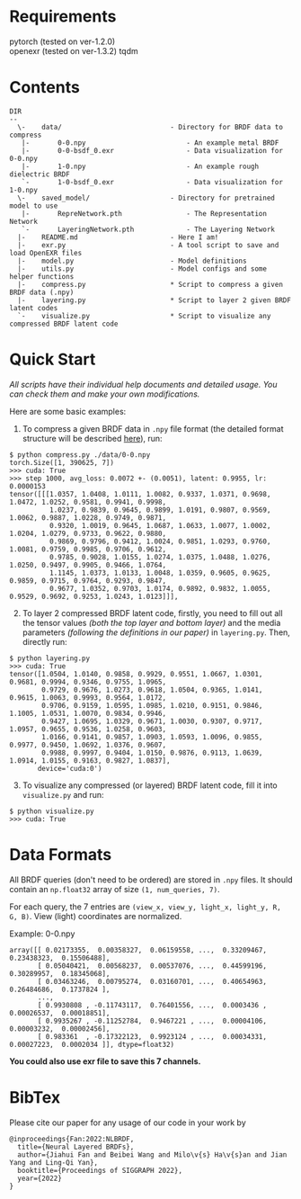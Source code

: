 # Requirements

pytorch (tested on ver-1.2.0)  
openexr (tested on ver-1.3.2)
tqdm

# Contents

```
DIR
--
  \-    data/                           - Directory for BRDF data to compress
   |-       0-0.npy                         - An example metal BRDF
   |-       0-0-bsdf_0.exr                  - Data visualization for 0-0.npy
   |-       1-0.npy                         - An example rough dielectric BRDF
   `-       1-0-bsdf_0.exr                  - Data visualization for 1-0.npy
  \-    saved_model/                    - Directory for pretrained model to use
   |-       RepreNetwork.pth                - The Representation Network
   `-       LayeringNetwork.pth             - The Layering Network
  |-    README.md                       - Here I am!
  |-    exr.py                          - A tool script to save and load OpenEXR files
  |-    model.py                        - Model definitions
  |-    utils.py                        - Model configs and some helper functions
  |-    compress.py                     * Script to compress a given BRDF data (.npy)
  |-    layering.py                     * Script to layer 2 given BRDF latent codes
  `-    visualize.py                    * Script to visualize any compressed BRDF latent code
```

# Quick Start

*All scripts have their individual help documents and detailed usage. You can check them and make your own modifications.*

Here are some basic examples:

1. To compress a given BRDF data in ``.npy`` file format (the detailed format structure will be described [here](#format)), run:

```
$ python compress.py ./data/0-0.npy
torch.Size([1, 390625, 7])
>>> cuda: True
>>> step 1000, avg_loss: 0.0072 +- (0.0051), latent: 0.9955, lr: 0.0000153
tensor([[[1.0357, 1.0408, 1.0111, 1.0082, 0.9337, 1.0371, 0.9698, 1.0472, 1.0252, 0.9581, 0.9941, 0.9998,
          1.0237, 0.9839, 0.9645, 0.9899, 1.0191, 0.9807, 0.9569, 1.0062, 0.9887, 1.0228, 0.9749, 0.9871,
          0.9320, 1.0019, 0.9645, 1.0687, 1.0633, 1.0077, 1.0002, 1.0204, 1.0279, 0.9733, 0.9622, 0.9880,
          0.9869, 0.9796, 0.9412, 1.0024, 0.9851, 1.0293, 0.9760, 1.0081, 0.9759, 0.9985, 0.9706, 0.9612,
          0.9785, 0.9028, 1.0155, 1.0274, 1.0375, 1.0488, 1.0276, 1.0250, 0.9497, 0.9905, 0.9466, 1.0764,
          1.1145, 1.0373, 1.0133, 1.0048, 1.0359, 0.9605, 0.9625, 0.9859, 0.9715, 0.9764, 0.9293, 0.9847,
          0.9677, 1.0352, 0.9703, 1.0174, 0.9892, 0.9832, 1.0055, 0.9529, 0.9692, 0.9253, 1.0243, 1.0123]]],
```

2. To layer 2 compressed BRDF latent code, firstly, you need to fill out all the tensor values *(both the top layer and bottom layer)* and the media parameters *(following the definitions in our paper)* in ``layering.py``. Then, directly run:

```
$ python layering.py
>>> cuda: True
tensor([1.0504, 1.0140, 0.9858, 0.9929, 0.9551, 1.0667, 1.0301, 0.9681, 0.9994, 0.9346, 0.9755, 1.0965,
        0.9729, 0.9676, 1.0273, 0.9618, 1.0504, 0.9365, 1.0141, 0.9615, 1.0063, 0.9993, 0.9564, 1.0172,
        0.9706, 0.9159, 1.0595, 1.0985, 1.0210, 0.9151, 0.9846, 1.1005, 1.0531, 1.0070, 0.9834, 0.9946,
        0.9427, 1.0695, 1.0329, 0.9671, 1.0030, 0.9307, 0.9717, 1.0957, 0.9655, 0.9536, 1.0258, 0.9603,
        1.0166, 0.9141, 0.9857, 1.0903, 1.0593, 1.0096, 0.9855, 0.9977, 0.9450, 1.0692, 1.0376, 0.9607,
        0.9988, 0.9997, 0.9404, 1.0150, 0.9876, 0.9113, 1.0639, 1.0914, 1.0155, 0.9163, 0.9827, 1.0837],
       device='cuda:0')
```

3. To visualize any compressed (or layered) BRDF latent code, fill it into ``visualize.py`` and run:

```
$ python visualize.py
>>> cuda: True
```


<h1 id="format">Data Formats</h1>

All BRDF queries (don't need to be ordered) are stored in ``.npy`` files. It should contain an ``np.float32`` array of size `(1, num_queries, 7)`. 

For each query, the 7 entries are `(view_x, view_y, light_x, light_y, R, G, B)`. View (light) coordinates are normalized.

Example: 0-0.npy
```
array([[ 0.02173355,  0.00358327,  0.06159558, ...,  0.33209467,  0.23438323,  0.15506488],
       [ 0.05040421,  0.00568237,  0.00537076, ...,  0.44599196,  0.30289957,  0.18345068],
       [ 0.03463246,  0.00795274,  0.03160701, ...,  0.40654963,  0.26484686,  0.1737824 ],
       ...,
       [ 0.9930808 , -0.11743117,  0.76401556, ...,  0.0003436 ,  0.00026537,  0.00018851],
       [ 0.9935267 , -0.11252784,  0.9467221 , ...,  0.00004106,  0.00003232,  0.00002456],
       [ 0.983361  , -0.17322123,  0.9923124 , ...,  0.00034331,  0.00027223,  0.0002034 ]], dtype=float32)
```

**You could also use exr file to save this 7 channels.**

# BibTex

Please cite our paper for any usage of our code in your work by
```
@inproceedings{Fan:2022:NLBRDF,
  title={Neural Layered BRDFs},
  author={Jiahui Fan and Beibei Wang and Milo\v{s} Ha\v{s}an and Jian Yang and Ling-Qi Yan},
  booktitle={Proceedings of SIGGRAPH 2022},
  year={2022}
}
```